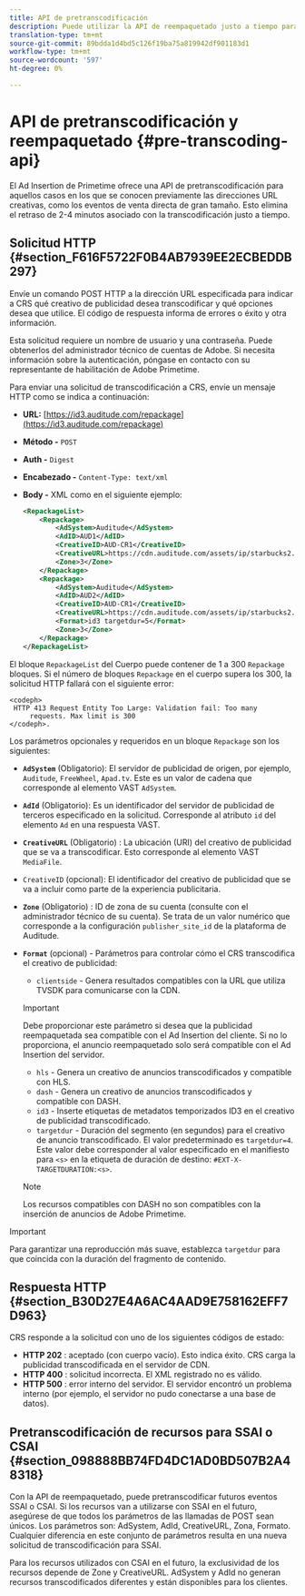 ```yaml
---
title: API de pretranscodificación
description: Puede utilizar la API de reempaquetado justo a tiempo para transcodificar los elementos creativos de las publicidades con antelación, de modo que haya versiones compatibles con el contenido disponibles cuando sea necesario, con lo que se elimina el retraso de 2-4 minutos asociado al reempaquetado justo a tiempo (JIT).
translation-type: tm+mt
source-git-commit: 89bdda1d4bd5c126f19ba75a819942df901183d1
workflow-type: tm+mt
source-wordcount: '597'
ht-degree: 0%

---
```



# API de pretranscodificación y reempaquetado {#pre-transcoding-api}

El Ad Insertion de Primetime ofrece una API de pretranscodificación para aquellos casos en los que se conocen previamente las direcciones URL creativas, como los eventos de venta directa de gran tamaño.  Esto elimina el retraso de 2-4 minutos asociado con la transcodificación justo a tiempo.

## Solicitud HTTP {#section_F616F5722F0B4AB7939EE2ECBEDDB297}

Envíe un comando POST HTTP a la dirección URL especificada para indicar a CRS qué creativo de publicidad desea transcodificar y qué opciones desea que utilice. El código de respuesta informa de errores o éxito y otra información.

Esta solicitud requiere un nombre de usuario y una contraseña. Puede obtenerlos del administrador técnico de cuentas de Adobe. Si necesita información sobre la autenticación, póngase en contacto con su representante de habilitación de Adobe Primetime.

Para enviar una solicitud de transcodificación a CRS, envíe un mensaje HTTP como se indica a continuación:

* **URL:** [https://id3.auditude.com/repackage](https://id3.auditude.com/repackage)

* **Método -** `POST`

* **Auth -** `Digest`

* **Encabezado -** `Content-Type: text/xml`

* **Body -** XML como en el siguiente ejemplo:

   ```xml
   <RepackageList>
       <Repackage>
           <AdSystem>Auditude</AdSystem>
           <AdID>AUD1</AdID>
           <CreativeID>AUD-CR1</CreativeID>
           <CreativeURL>https://cdn.auditude.com/assets/ip/starbucks2.mp4</CreativeURL>
           <Zone>3</Zone>
       </Repackage>
       <Repackage>
           <AdSystem>Auditude</AdSystem>
           <AdID>AUD2</AdID>
           <CreativeID>AUD-CR1</CreativeID>
           <CreativeURL>https://cdn.auditude.com/assets/ip/starbucks2.mp4</CreativeURL>
           <Format>id3 targetdur=5</Format>
           <Zone>3</Zone>
       </Repackage>
   </RepackageList>
   ```

El bloque `RepackageList` del Cuerpo puede contener de 1 a 300 `Repackage` bloques. Si el número de bloques `Repackage` en el cuerpo supera los 300, la solicitud HTTP fallará con el siguiente error:

```
<codeph>
 HTTP 413 Request Entity Too Large: Validation fail: Too many
     requests. Max limit is 300
</codeph>.
```


Los parámetros opcionales y requeridos en un bloque `Repackage` son los siguientes:

* **`AdSystem`** (Obligatorio): El servidor de publicidad de origen, por ejemplo,  `Auditude`,  `FreeWheel`,  `Apad.tv`. Este es un valor de cadena que corresponde al elemento VAST `AdSystem`.

* **`AdId`** (Obligatorio): Es un identificador del servidor de publicidad de terceros especificado en la solicitud. Corresponde al atributo `id` del elemento `Ad` en una respuesta VAST.

* **`CreativeURL`** (Obligatorio) : La ubicación (URI) del creativo de publicidad que se va a transcodificar. Esto corresponde al elemento VAST `MediaFile`.

* `CreativeID` (opcional): El identificador del creativo de publicidad que se va a incluir como parte de la experiencia publicitaria.
* **`Zone`** (Obligatorio) : ID de zona de su cuenta (consulte con el administrador técnico de su cuenta). Se trata de un valor numérico que corresponde a la configuración `publisher_site_id` de la plataforma de Auditude.

* **`Format`** (opcional) - Parámetros para controlar cómo el CRS transcodifica el creativo de publicidad:

   * `clientside` - Genera resultados compatibles con la URL que utiliza TVSDK para comunicarse con la CDN.
   >[!IMPORTANT]
   >
   >Debe proporcionar este parámetro si desea que la publicidad reempaquetada sea compatible con el Ad Insertion del cliente. Si no lo proporciona, el anuncio reempaquetado solo será compatible con el Ad Insertion del servidor.

   * `hls` - Genera un creativo de anuncios transcodificados y compatible con HLS.
   * `dash` - Genera un creativo de anuncios transcodificados y compatible con DASH.
   * `id3` - Inserte etiquetas de metadatos temporizados ID3 en el creativo de publicidad transcodificado.
   * `targetdur` - Duración del segmento (en segundos) para el creativo de anuncio transcodificado. El valor predeterminado es `targetdur=4`. Este valor debe corresponder al valor especificado en el manifiesto para `<s>` en la etiqueta de duración de destino: `#EXT-X-TARGETDURATION:<s>`.

   >[!NOTE]
   >
   >Los recursos compatibles con DASH no son compatibles con la inserción de anuncios de Adobe Primetime.

>[!IMPORTANT]
>
>Para garantizar una reproducción más suave, establezca `targetdur` para que coincida con la duración del fragmento de contenido.

## Respuesta HTTP {#section_B30D27E4A6AC4AAD9E758162EFF7D963}

CRS responde a la solicitud con uno de los siguientes códigos de estado:

* **HTTP 202** : aceptado (con cuerpo vacío). Esto indica éxito. CRS carga la publicidad transcodificada en el servidor de CDN.
* **HTTP 400** : solicitud incorrecta. El XML registrado no es válido.
* **HTTP 500** : error interno del servidor. El servidor encontró un problema interno (por ejemplo, el servidor no pudo conectarse a una base de datos).

## Pretranscodificación de recursos para SSAI o CSAI {#section_098888BB74FD4DC1AD0BD507B2A48318}

Con la API de reempaquetado, puede pretranscodificar futuros eventos SSAI o CSAI. Si los recursos van a utilizarse con SSAI en el futuro, asegúrese de que todos los parámetros de las llamadas de POST sean únicos. Los parámetros son: AdSystem, AdId, CreativeURL, Zona, Formato. Cualquier diferencia en este conjunto de parámetros resulta en una nueva solicitud de transcodificación para SSAI.

Para los recursos utilizados con CSAI en el futuro, la exclusividad de los recursos depende de Zone y CreativeURL. AdSystem y AdId no generan recursos transcodificados diferentes y están disponibles para los clientes.
